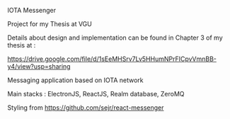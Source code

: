 IOTA Messenger

Project for my Thesis at VGU

Details about design and implementation can be found in Chapter 3 of my thesis at :

https://drive.google.com/file/d/1sEeMHSrv7Lv5HHumNPrFICpvVmnBB-y4/view?usp=sharing

Messaging application based on IOTA network

Main stacks : ElectronJS, ReactJS, Realm database, ZeroMQ


Styling from https://github.com/sejr/react-messenger
